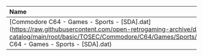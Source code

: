 |Name|Size|
|:---|---:|
|[Commodore C64 - Games - Sports - [SDA].dat](https://raw.githubusercontent.com/open-retrogaming-archive/dat-catalog/main/root/basic/TOSEC/Commodore/C64/Games/Sports/[SDA]/Commodore C64 - Games - Sports - [SDA].dat)|899|
